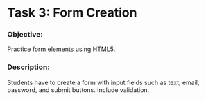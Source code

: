 # Task 3: Form Creation
### Objective: 
Practice form elements using HTML5.
### Description: 
Students have to create a form with input fields such as text, email, password, and submit buttons. Include validation.